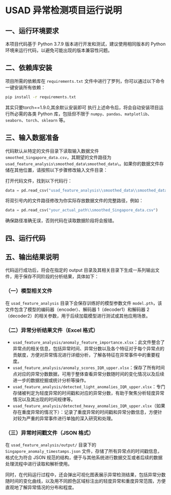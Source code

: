 
# USAD 异常检测项目运行说明

## 一、运行环境要求

本项目代码基于 Python 3.7.9 版本进行开发和测试，建议使用相同版本的 Python 环境来运行代码，以避免可能出现的版本兼容性问题。

## 二、依赖库安装

项目所需的依赖库在 `requirements.txt` 文件中进行了罗列，你可以通过以下命令一键安装所有依赖：

```bash
pip install -r requirements.txt
```
其实只要torch==1.9.0,其余默认安装即可
执行上述命令后，将会自动安装项目运行所必需的各类 Python 库，包括但不限于 `numpy`、`pandas`、`matplotlib`、`seaborn`、`torch`、`sklearn` 等。

## 三、输入数据准备

代码默认从特定的文件目录下读取输入数据文件 `smoothed_Singapore_data.csv`，其期望的文件路径为 `usad_feature_analysis\smoothed_data\smoothed_data\`。如果你的数据文件存储在其他位置，请按照以下步骤修改输入文件目录：

打开代码文件，找到以下代码行：

```python
data = pd.read_csv("usad_feature_analysis\\smoothed_data\\smoothed_data\\smoothed_Singapore_data.csv")
```

将双引号内的文件路径修改为你实际存放数据文件的完整路径，例如：

```python
data = pd.read_csv("your_actual_path\\smoothed_Singapore_data.csv")
```

确保路径准确无误，否则代码在读取数据阶段将会报错。

## 四、运行代码




## 五、输出结果说明

代码运行成功后，将会在指定的 output 目录及其相关目录下生成一系列输出文件，用于保存不同阶段的分析结果，具体如下：

### （一）模型相关文件

在 `usad_feature_analysis` 目录下会保存训练好的模型参数文件 `model.pth`，该文件包含了模型的编码器（encoder）、解码器 1（decoder1）和解码器 2（decoder2）的相关参数，用于后续加载模型进行测试或其他应用场景。

### （二）异常分析结果文件（Excel 格式）

- `usad_feature_analysis/anomaly_feature_importance.xlsx`：此文件整合了异常点的相关信息，包括异常时间、异常分数以及各个特征对于每个异常点的贡献度，方便对异常情况进行详细分析，了解各特征在异常事件中的重要程度。
- `usad_feature_analysis/anomaly_scores_IQR_upper.xlsx`：保存了所有时间点对应的异常分数数据，可用于整体查看异常分数随时间的变化情况以及后续进一步的数据挖掘或统计分析等操作。
- `usad_feature_analysis/detected_light_anomalies_IQR_upper.xlsx`：专门存储被判定为轻度异常的时间戳和对应的异常分数，有助于聚焦分析轻度异常情况以及其出现的时间规律等。
- `usad_feature_analysis/detected_heavy_anomalies_IQR_upper.xlsx`（如果存在重度异常的情况下）：记录了重度异常的时间戳和异常分数信息，方便针对较为严重的异常事件进行单独的深入研究和处理。

### （三）异常时间戳文件（JSON 格式）

在 `usad_feature_analysis/output/` 目录下的 `Singapore_anomaly_timestamps.json` 文件，存储了所有异常点的时间戳信息，格式化为符合 JSON 规范的结构，便于与其他系统进行数据交互或者后续的数据处理流程中进行读取和解析使用。

同时，在代码运行过程中，还会弹出可视化图表展示异常检测结果，包括异常分数随时间的变化曲线，以及用不同颜色区域标注出的轻度异常和重度异常范围，方便直观地了解异常情况的分布和程度。

